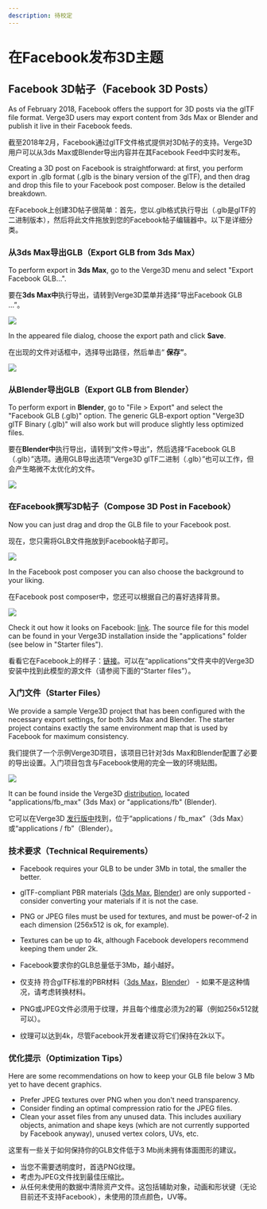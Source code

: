 ```yaml
---
description: 待校定
---
```


# 在Facebook发布3D主题



## Facebook 3D帖子（Facebook 3D Posts）

As of February 2018, Facebook offers the support for 3D posts via the glTF file format. Verge3D users may export content from 3ds Max or Blender and publish it live in their Facebook feeds.

截至2018年2月，Facebook通过glTF文件格式提供对3D帖子的支持。Verge3D用户可以从3ds Max或Blender导出内容并在其Facebook Feed中实时发布。

Creating a 3D post on Facebook is straightforward: at first, you perform export in .glb format \(.glb is the binary version of the glTF\), and then drag and drop this file to your Facebook post composer. Below is the detailed breakdown.

在Facebook上创建3D帖子很简单：首先，您以.glb格式执行导出（.glb是glTF的二进制版本），然后将此文件拖放到您的Facebook帖子编辑器中。以下是详细分类。

### 从3ds Max导出GLB（Export GLB from 3ds Max）

To perform export in **3ds Max**, go to the Verge3D menu and select "Export Facebook GLB...".

要在**3ds Max中**执行导出，请转到Verge3D菜单并选择“导出Facebook GLB ...”。

![](https://www.soft8soft.com/docs/files/facebook-3d-posts/export-glb-max1.jpg)

In the appeared file dialog, choose the export path and click **Save**.

在出现的文件对话框中，选择导出路径，然后单击“ **保存”**。

![](https://www.soft8soft.com/docs/files/facebook-3d-posts/export-glb-max2.jpg)

### 从Blender导出GLB（Export GLB from Blender）

To perform export in **Blender**, go to "File &gt; Export" and select the "Facebook GLB \(.glb\)" option. The generic GLB-export option "Verge3D glTF Binary \(.glb\)" will also work but will produce slightly less optimized files.

要在**Blender中**执行导出，请转到“文件&gt;导出”，然后选择“Facebook GLB（.glb）”选项。通用GLB导出选项“Verge3D glTF二进制（.glb）”也可以工作，但会产生略微不太优化的文件。

![](https://www.soft8soft.com/docs/files/facebook-3d-posts/export-glb-blender.png)

### 在Facebook撰写3D帖子（Compose 3D Post in Facebook）

Now you can just drag and drop the GLB file to your Facebook post.

现在，您只需将GLB文件拖放到Facebook帖子即可。

![](https://www.soft8soft.com/docs/files/facebook-3d-posts/post-fb.png)

In the Facebook post composer you can also choose the background to your liking.

在Facebook post composer中，您还可以根据自己的喜好选择背景。

![](https://www.soft8soft.com/docs/files/facebook-3d-posts/3d-post-example.png)

Check it out how it looks on Facebook: [link](https://www.facebook.com/soft8soft/posts/2003080113280076). The source file for this model can be found in your Verge3D installation inside the "applications" folder \(see below in "Starter files"\).

看看它在Facebook上的样子：[链接](https://www.facebook.com/soft8soft/posts/2003080113280076)。可以在“applications”文件夹中的Verge3D安装中找到此模型的源文件（请参阅下面的“Starter files”）。

### 入门文件（Starter Files）

We provide a sample Verge3D project that has been configured with the necessary export settings, for both 3ds Max and Blender. The starter project contains exactly the same environment map that is used by Facebook for maximum consistency.

我们提供了一个示例Verge3D项目，该项目已针对3​​ds Max和Blender配置了必要的导出设置。入门项目包含与Facebook使用的完全一致的环境贴图。

![](https://www.soft8soft.com/docs/files/facebook-3d-posts/facebook-ready-asset-file-blender.jpg)

It can be found inside the Verge3D [distribution](https://www.soft8soft.com/get-verge3d/), located "applications/fb\_max" \(3ds Max\) or "applications/fb" \(Blender\).

它可以在Verge3D [发行版中](https://www.soft8soft.com/get-verge3d/)找到，位于“applications / fb\_max”（3ds Max）或“applications / fb”（Blender）。

### 技术要求（Technical Requirements）

* Facebook requires your GLB to be under 3Mb in total, the smaller the better.
* glTF-compliant PBR materials \([3ds Max](https://www.soft8soft.com/docs/manual/en/introduction/Physical-material.html), [Blender](https://www.soft8soft.com/docs/manual/en/introduction/Physical-material-Blender.html)\) are only supported - consider converting your materials if it is not the case.
* PNG or JPEG files must be used for textures, and must be power-of-2 in each dimension \(256x512 is ok, for example\).
* Textures can be up to 4k, although Facebook developers recommend keeping them under 2k.



* Facebook要求你的GLB总量低于3Mb，越小越好。
* 仅支持 符合glTF标准的PBR材料（[3ds Max](https://www.soft8soft.com/docs/manual/en/introduction/Physical-material.html)，[Blender](https://www.soft8soft.com/docs/manual/en/introduction/Physical-material-Blender.html)） - 如果不是这种情况，请考虑转换材料。
* PNG或JPEG文件必须用于纹理，并且每个维度必须为2的幂（例如256x512就可以）。
* 纹理可以达到4k，尽管Facebook开发者建议将它们保持在2k以下。

### 优化提示（Optimization Tips）

Here are some recommendations on how to keep your GLB file below 3 Mb yet to have decent graphics.

* Prefer JPEG textures over PNG when you don't need transparency.
* Consider finding an optimal compression ratio for the JPEG files.
* Clean your asset files from any unused data. This includes auxiliary objects, animation and shape keys \(which are not currently supported by Facebook anyway\), unused vertex colors, UVs, etc.



这里有一些关于如何保持你的GLB文件低于3 Mb尚未拥有体面图形的建议。

* 当您不需要透明度时，首选PNG纹理。
* 考虑为JPEG文件找到最佳压缩比。
* 从任何未使用的数据中清除资产文件。这包括辅助对象，动画和形状键（无论目前还不支持Facebook），未使用的顶点颜色，UV等。

